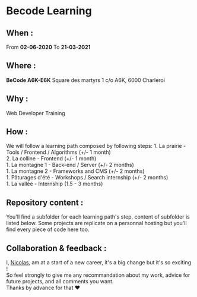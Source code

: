 # Becode Learning  
  
  ## When : 
  From  **02-06-2020**
  To  **21-03-2021**

  ## Where : 
  **BeCode A6K-E6K** 
  Square des martyrs 
  1 c/o A6K, 6000 Charleroi

  ## Why :
  Web Developer Training
  
  ## How :
  We will follow a learning path composed by following steps: 
    1. La prairie - Tools / Frontend / Algorithms (+/- 1 month)  
    2. La colline - Frontend (+/- 1 month)  
    1. La montagne 1 - Back-end / Server (+/- 2 months)  
    1. La montagne 2 - Frameworks and CMS (+/- 2 months)  
    1. Pâturages d'été - Workshops / Search internship (+/- 2 months)  
    1. La vallée - Internship (1.5 - 3 months)  
  
  ## Repository content :
  You'll find a subfolder for each learning path's step, content of subfolder is listed below.
  Some projects are replicate on a personnal hosting but you'll find every piece of code here too.
  
  ## Collaboration & feedback : 
  I, [Nicolas](https://github.com/nicode-be), am at a start of a new career, it's a big change but it's so exciting !  
  So feel strongly to give me any recommandation about my work, advice for future projects, and all comments you want.  
  Thanks by advance for that :heart:





